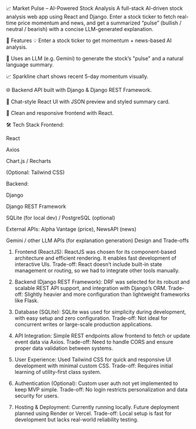 📈 Market Pulse – AI-Powered Stock Analysis
A full-stack AI-driven stock analysis web app using React and Django. Enter a stock ticker to fetch real-time price momentum and news, and get a summarized “pulse” (bullish / neutral / bearish) with a concise LLM-generated explanation.

🚀 Features
💡 Enter a stock ticker to get momentum + news-based AI analysis.

🧠 Uses an LLM (e.g. Gemini) to generate the stock’s "pulse" and a natural language summary.

📈 Sparkline chart shows recent 5-day momentum visually.

🌐 Backend API built with Django & Django REST Framework.

💬 Chat-style React UI with JSON preview and styled summary card.

🎨 Clean and responsive frontend with React.

🛠 Tech Stack
Frontend:

React

Axios

Chart.js / Recharts

(Optional: Tailwind CSS)

Backend:

Django

Django REST Framework

SQLite (for local dev) / PostgreSQL (optional)

External APIs: Alpha Vantage (price), NewsAPI (news)

Gemini / other LLM APIs (for explanation generation)
Design and Trade-offs
1. Frontend (ReactJS):
ReactJS was chosen for its component-based architecture and efficient rendering. It enables fast development of interactive UIs.
Trade-off: React doesn’t include built-in state management or routing, so we had to integrate other tools manually.

2. Backend (Django REST Framework):
DRF was selected for its robust and scalable REST API support, and integration with Django’s ORM.
Trade-off: Slightly heavier and more configuration than lightweight frameworks like Flask.

3. Database (SQLite):
SQLite was used for simplicity during development, with easy setup and zero configuration.
Trade-off: Not ideal for concurrent writes or large-scale production applications.

4. API Integration:
Simple REST endpoints allow frontend to fetch or update event data via Axios.
Trade-off: Need to handle CORS and ensure proper data validation between systems.

5. User Experience:
Used Tailwind CSS for quick and responsive UI development with minimal custom CSS.
Trade-off: Requires initial learning of utility-first class system.

6. Authentication (Optional):
Custom user auth not yet implemented to keep MVP simple.
Trade-off: No login restricts personalization and data security for users.

7. Hosting & Deployment:
Currently running locally. Future deployment planned using Render or Vercel.
Trade-off: Local setup is fast for development but lacks real-world reliability testing.
